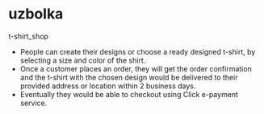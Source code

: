 # uzbolka
t-shirt_shop

- People can create their designs or choose a ready designed t-shirt, by selecting a size and color of the shirt.
- Once a customer places an order, they will get the order confirmation and the t-shirt with the chosen design would be delivered to their provided address or location within 2 business days.
- Eventually they would be able to checkout using Click e-payment service.
